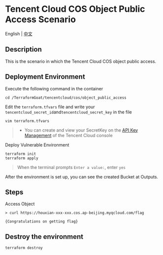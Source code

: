 # Tencent Cloud COS Object Public Access Scenario

English | [中文](./README_CN.md)

## Description

This is the scenario in which the Tencent Cloud COS object public access.

## Deployment Environment

Execute the following command in the container

```shell
cd /TerraformGoat/tencentcloud/cos/object_public_access
```

Edit the `terraform.tfvars` file and write your `tencentcloud_secret_id`and`tencentcloud_secret_key` in the file

```shell
vim terraform.tfvars
```

> * You can create and view your SecretKey on the [API Key Management](https://console.cloud.tencent.com/cam/capi) of the Tencent Cloud console

Deploy Vulnerable Environment

```shell
terraform init
terraform apply
```

> When the terminal prompts `Enter a value:`, enter `yes`

After the environment is set up, you can see the created Bucket at Outputs.

## Steps

Access Object

```shell
> curl https://houxian-xxx-xxx.cos.ap-beijing.myqcloud.com/flag

{Congratulations on getting flag}
```

## Destroy the environment

```shell
terraform destroy
```

